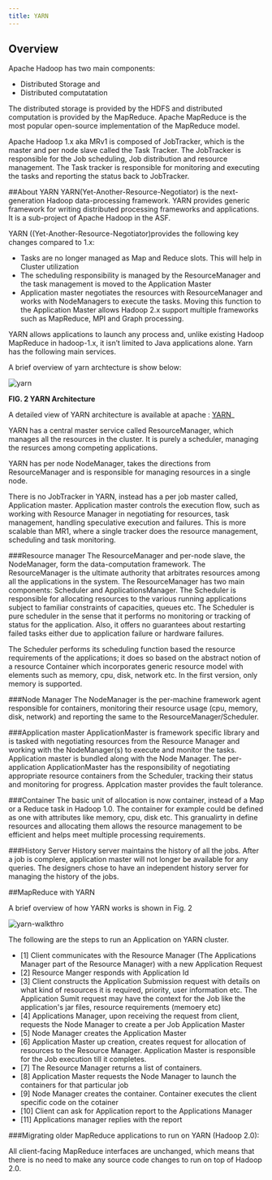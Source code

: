 ```yaml
---
title: YARN
---
```


Overview
-------
Apache Hadoop has two main components:

* Distributed Storage and
* Distributed computatation

The distributed storage is provided by the HDFS and distributed computation is provided by the MapReduce. Apache MapReduce is the most popular open-source implementation of the MapReduce model.

Apache Hadoop 1.x aka MRv1 is composed of JobTracker, which is the master and per node slave called the Task Tracker. The JobTracker is responsible for the Job scheduling, Job distribution and resource management. The Task tracker is responsible for monitoring and executing the tasks and reporting the status back to JobTracker.

##About YARN
YARN(Yet-Another-Resource-Negotiator) is the next-generation Hadoop data-processing framework. YARN provides generic framework for writing distributed processing frameworks and applications. It is a sub-project of Apache Hadoop in the ASF. 

YARN ((Yet-Another-Resource-Negotiator)provides the following key changes compared to 1.x:

* Tasks are no longer managed as Map and Reduce slots. This will help in Cluster utilization
* The scheduling responsibility is managed by the ResourceManager and the task management is moved to the Application Master
* Application master negotiates the resources with ResourceManager and works with NodeManagers to execute the tasks. Moving this function to the Application Master allows Hadoop 2.x support multiple frameworks such as MapReduce, MPI and Graph processing.

YARN allows applications to launch any process and, unlike existing Hadoop MapReduce in hadoop-1.x, it isn’t limited to Java applications alone. Yarn has the following main services.

A brief overview of yarn archtecture is show below:

![yarn](/images/introduction/yarn.png)

**FIG. 2  YARN Architecture**

A detailed view of YARN architecture is available at apache : [YARN](http://hadoop.apache.org/docs/r2.0.3-alpha/hadoop-yarn/hadoop-yarn-site/YARN.html)_

YARN has a central master service called ResourceManager, which manages all the resources in the cluster. It is purely a scheduler, managing the resurces among competing applications.

YARN has per node NodeManager, takes the directions from ResourceManager and is responsible for managing resources in a single node.

There is no JobTracker in YARN, instead has a per job master called, Application master. Application master controls the execution flow, such as working with Resource Manager in negotiating for resources, task management, handling speculative execution and failures. This is more scalable than MR1, where a single tracker does the resource management, scheduling and task monitoring.


###Resource manager
The ResourceManager and per-node slave, the NodeManager, form the data-computation framework. The ResourceManager is the ultimate authority that arbitrates resources among all the applications in the system.
The ResourceManager has two main components: Scheduler and ApplicationsManager.
The Scheduler is responsible for allocating resources to the various running applications subject to familiar constraints of 
capacities, queues etc. 
The Scheduler is pure scheduler in the sense that it performs no monitoring or tracking of status for the application. 
Also, it offers no guarantees about restarting failed tasks either due to application failure or hardware failures.

The Scheduler performs its scheduling function based the resource requirements of the applications; it does so based on the abstract notion of a resource Container which incorporates generic resource model with elements such as memory, cpu, disk, network etc. In the first version, only memory is supported.

###Node Manager
The NodeManager is the per-machine framework agent responsible for containers, monitoring their resource usage (cpu, memory, disk, network) and reporting the same to the ResourceManager/Scheduler.

###Application master
ApplicationMaster is framework specific library and is tasked with negotiating resources from the Resource Manager and working with the NodeManager(s) to execute and monitor the tasks. Application master is bundled along with the Node Manager. The per-application ApplicationMaster has the responsibility of negotiating appropriate resource containers from the Scheduler, tracking their status and monitoring for progress. Applcation master provides the fault tolerance.

###Container
The basic unit of allocation is now container, instead of a Map or a Reduce task in Hadoop 1.0. The container for example could be defined as one with attributes like memory, cpu, disk etc.
This granualirty in define resources and allocating them allows the resource management to be efficient and helps meet multiple processing requirements.

###History Server
History server maintains the history of all the jobs. After a job is complere, application master will not longer be available for any queries. The designers chose to have an independent history server for managing the history of the jobs.

##MapReduce with YARN 

A brief overview of how YARN works is shown in Fig. 2

![yarn-walkthro](/images/introduction/rmdetails.jpg)

The following are the steps to run an Application on YARN cluster.

* [1] Client communicates with the Resource Manager (The Applications Manager part of the Resource Manager) with a new Application Request
* [2] Resource Manger responds with Application Id
* [3] Client constructs the Application Submission request with details on what kind of resources it is required, priority, user information etc. The Application Sumit request may have the context for the Job like the application's jar files, resource requirements (memoery etc)
* [4] Applications Manager, upon receiving the request from client, requests the Node Manager to create a per Job Application Master
* [5] Node Manager creates the Application Master
* [6] Application Master up creation, creates request for allocation of resources to the Resource Manager. Application Master is responsible for the Job execution till it completes.
* [7] The Resource Manager returns a list of containers.
* [8] Application Master requests the Node Manager to launch the containers for that particular job
* [9] Node Manager creates the container. Container executes the client specific code on the cotainer  
* [10] Client can ask for Application report to the Applications Manager
* [11] Applications manager replies with the report

###Migrating older MapReduce applications to run on YARN (Hadoop 2.0):

All client-facing MapReduce interfaces are unchanged, which means that there is no need to make any source code changes to run on top of Hadoop 2.0.
